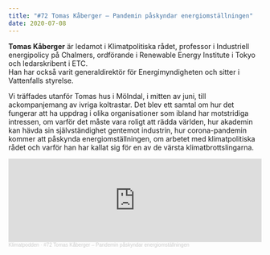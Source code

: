 ```yaml
---
title: "#72 Tomas Kåberger – Pandemin påskyndar energiomställningen"
date: 2020-07-08
---
```

**Tomas Kåberger** är ledamot i Klimatpolitiska rådet, professor i Industriell energipolicy på Chalmers, ordförande i Renewable Energy Institute i Tokyo och ledarskribent i ETC. \
Han har också varit generaldirektör för Energimyndigheten och sitter i Vattenfalls styrelse.

Vi träffades utanför Tomas hus i Mölndal, i mitten av juni, till ackompanjemang av ivriga koltrastar. Det blev ett samtal om hur det fungerar att ha uppdrag i olika organisationer som ibland har motstridiga intressen, om varför det måste vara roligt att rädda världen, hur akademin kan hävda sin självständighet gentemot industrin, hur corona-pandemin kommer att påskynda energiomställningen, om arbetet med klimatpolitiska rådet och varför han har kallat sig för en av de värsta klimatbrottslingarna.

<iframe width="100%" height="166" scrolling="no" frameborder="no" allow="autoplay" src="https://w.soundcloud.com/player/?url=https%3A//api.soundcloud.com/tracks/853148278&color=%23ff5500&auto_play=false&hide_related=false&show_comments=true&show_user=true&show_reposts=false&show_teaser=true"></iframe><div style="font-size: 10px; color: #cccccc;line-break: anywhere;word-break: normal;overflow: hidden;white-space: nowrap;text-overflow: ellipsis; font-family: Interstate,Lucida Grande,Lucida Sans Unicode,Lucida Sans,Garuda,Verdana,Tahoma,sans-serif;font-weight: 100;"><a href="https://soundcloud.com/klimatpodden" title="Klimatpodden" target="_blank" style="color: #cccccc; text-decoration: none;">Klimatpodden</a> · <a href="https://soundcloud.com/klimatpodden/72-tomas-kaberger-det-maste-vara-roligt-att-radda-varlden" title="#72 Tomas Kåberger – Pandemin påskyndar energiomställningen" target="_blank" style="color: #cccccc; text-decoration: none;">#72 Tomas Kåberger – Pandemin påskyndar energiomställningen</a></div>